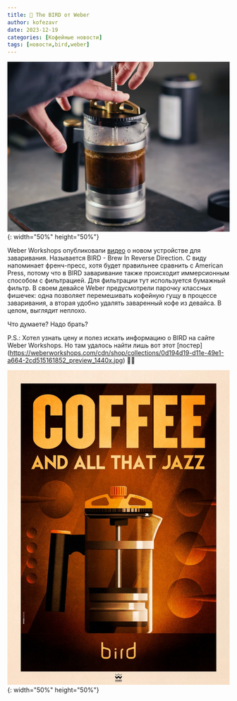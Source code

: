 ```yaml
---
title: 📰 The BIRD от Weber
author: kofezavr
date: 2023-12-19
categories: [Кофейные новости]
tags: [новости,bird,weber]
--- 
```

![The BIRD от Weber](/assets/img/posts/23/12/bird01.jpg){: width="50%" height="50%"}

Weber Workshops опубликовали [видео](https://www.youtube.com/watch?v=NzYVPsX6G6M) о новом устройстве для заваривания. Называется BIRD - Brew In Reverse Direction. С виду напоминает френч-пресс, хотя будет правильнее сравнить с American Press, потому что в BIRD заваривание также происходит иммерсионным способом с фильтрацией. Для фильтрации тут используется бумажный фильтр. В своем девайсе Weber предусмотрели парочку классных фишечек: одна позволяет перемешивать кофейную гущу в процессе заваривания, а вторая удобно удалять заваренный кофе из девайса. В целом, выглядит неплохо. 

Что думаете? Надо брать?

P.S.: Хотел узнать цену и полез искать информацию о BIRD на сайте Weber Workshops. Но там удалось найти лишь вот этот [постер] (https://weberworkshops.com/cdn/shop/collections/0d194d19-d11e-49e1-a664-2cd515161852_preview_1440x.jpg) 🤷‍♂️

![The BIRD от Weber](/assets/img/posts/23/12/bird02.jpg){: width="50%" height="50%"}